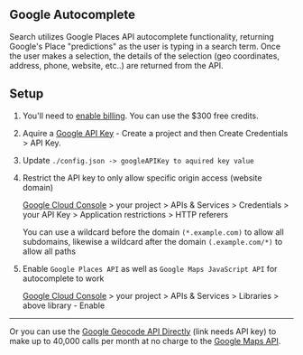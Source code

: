 ## Google Autocomplete

Search utilizes Google Places API autocomplete functionality, returning Google's Place "predictions" as the user is typing in a search term. Once the user makes a selection, the details of the selection (geo coordinates, address, phone, website, etc..) are returned from the API.

## Setup

1. You'll need to [enable billing](https://console.cloud.google.com/projectselector2/billing/enable). You can use the $300 free credits.
1. Aquire a [Google API Key](https://developers.google.com/maps/documentation/javascript/get-api-key) - Create a project and then Create Credentials > API Key.  
2. Update `./config.json -> googleAPIKey to aquired key value`
3. Restrict the API key to only allow specific origin access (website domain)

	[Google Cloud Console](https://console.cloud.google.com/) > your project > APIs & Services > Credentials > your API Key > Application restrictions > HTTP referers  

	You can use a wildcard before the domain `(*.example.com)` to allow all subdomains, likewise a wildcard after the domain `(.example.com/*)` to allow all paths

4. Enable `Google Places API` as well as `Google Maps JavaScript API` for autocomplete to work  

	[Google Cloud Console](https://console.cloud.google.com/) > your project > APIs & Services > Libraries > above library - Enable  

---

Or you can use the [Google Geocode API Directly](https://maps.googleapis.com/maps/api/geocode/json?address=1600+Amphitheatre+Parkway,+Mountain+View,+CA&key=YOUR_API_KEY) (link needs API key) 
to make up to 40,000 calls per month at no charge to the 
[Google Maps API](https://developers.google.com/maps/documentation/geocoding/start).  

 

